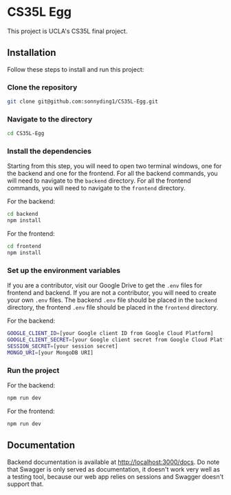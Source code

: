 # CS35L Egg

This project is UCLA's CS35L final project.

## Installation

Follow these steps to install and run this project:

### Clone the repository

```bash
git clone git@github.com:sonnyding1/CS35L-Egg.git
```

### Navigate to the directory

```bash
cd CS35L-Egg
```

### Install the dependencies

Starting from this step, you will need to open two terminal windows, one for the backend and one for the frontend. For all the backend commands, you will need to navigate to the `backend` directory. For all the frontend commands, you will need to navigate to the `frontend` directory.

For the backend:

```bash
cd backend
npm install
```

For the frontend:

```bash
cd frontend
npm install
```

### Set up the environment variables

If you are a contributor, visit our Google Drive to get the `.env` files for frontend and backend. If you are not a contributor, you will need to create your own `.env` files. The backend `.env` file should be placed in the `backend` directory, the frontend `.env` file should be placed in the `frontend` directory.

For the backend:

```bash
GOOGLE_CLIENT_ID=[your Google client ID from Google Cloud Platform]
GOOGLE_CLIENT_SECRET=[your Google client secret from Google Cloud Platform]
SESSION_SECRET=[your session secret]
MONGO_URI=[your MongoDB URI]
```

### Run the project

For the backend:

```bash
npm run dev
```

For the frontend:

```bash
npm run dev
```

## Documentation

Backend documentation is available at [http://localhost:3000/docs](http://localhost:3000/docs). Do note that Swagger is only served as documentation, it doesn't work very well as a testing tool, because our web app relies on sessions and Swagger doesn't support that.
